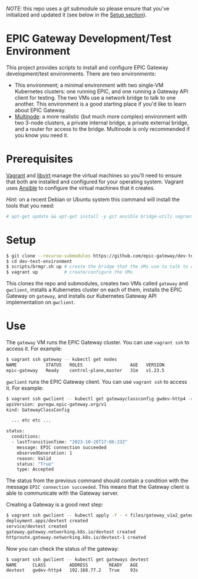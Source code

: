 *NOTE*: this repo uses a git submodule so please ensure that you've initialized and updated it (see below in the [Setup section](#setup)).

# EPIC Gateway Development/Test Environment

This project provides scripts to install and configure EPIC Gateway development/test environments. There are two environments:

* This environment; a minimal environment with two single-VM Kubernetes clusters: one running EPIC, and one running a Gateway API client for testing. The two VMs use a network bridge to talk to one another. This environment is a good starting place if you'd like to learn about EPIC Gateway.
* [Multinode](multinode/): a more realistic (but much more complex) environment with two 3-node clusters, a private internal bridge, a private external bridge, and a router for access to the bridge. Multinode is only recommended if you know you need it.

# Prerequisites

[Vagrant](https://www.vagrantup.com/) and [libvirt](https://libvirt.org/) manage the virtual machines so you'll need to ensure that both are installed and configured for your operating system. Vagrant uses [Ansible](https://www.ansible.com/) to configure the virtual machines that it creates.

_Hint_: on a recent Debian or Ubuntu system this command will install the tools that you need:
```sh
# apt-get update && apt-get install -y git ansible bridge-utils vagrant-libvirt qemu-kvm
```

# Setup

```sh
$ git clone --recurse-submodules https://github.com/epic-gateway/dev-test-environment.git
$ cd dev-test-environment
$ scripts/brmgr.sh up # create the bridge that the VMs use to talk to one another
$ vagrant up          # create/configure the VMs
```

This clones the repo and submodules, creates two VMs called ```gateway``` and ```gwclient```, installs a Kubernetes cluster on each of them, installs the EPIC Gateway on ```gateway```, and installs our Kubernetes Gateway API implementation on ```gwclient```.

# Use

The ```gateway``` VM runs the EPIC Gateway cluster. You can use ```vagrant ssh``` to access it. For example:

```sh
$ vagrant ssh gateway -- kubectl get nodes
NAME           STATUS   ROLES                  AGE   VERSION
epic-gateway   Ready    control-plane,master   31m   v1.23.5
```

```gwclient``` runs the EPIC Gateway client. You can use ```vagrant ssh``` to access it. For example:

```sh
$ vagrant ssh gwclient -- kubectl get gatewayclassconfig gwdev-http4 -oyaml
apiVersion: puregw.epic-gateway.org/v1
kind: GatewayClassConfig

  ... etc etc ...

status:
  conditions:
  - lastTransitionTime: "2023-10-26T17:06:23Z"
    message: EPIC connection succeeded
    observedGeneration: 1
    reason: Valid
    status: "True"
    type: Accepted
```

The status from the previous command should contain a condition with the message ```EPIC connection succeeded```. This means that the Gateway client is able to communicate with the Gateway server.

Creating a Gateway is a good next step:

```sh
$ vagrant ssh gwclient -- kubectl apply -f - < files/gateway_v1a2_gateway-devtest.yaml
deployment.apps/devtest created
service/devtest created
gateway.gateway.networking.k8s.io/devtest created
httproute.gateway.networking.k8s.io/devtest-1 created
```

Now you can check the status of the gateway:

```sh
$ vagrant ssh gwclient -- kubectl get gateways devtest
NAME      CLASS         ADDRESS        READY   AGE
devtest   gwdev-http4   192.168.77.2   True    93s
```
